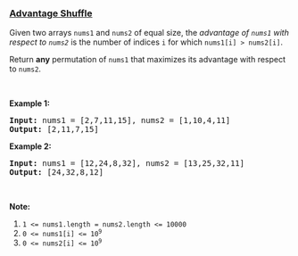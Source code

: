 ### [Advantage Shuffle](https://leetcode.com/problems/advantage-shuffle)

<p>Given two arrays <code>nums1</code> and <code>nums2</code> of equal size, the <em>advantage of <code>nums1</code> with respect to <code>nums2</code></em> is the number of indices <code>i</code>&nbsp;for which <code>nums1[i] &gt; nums2[i]</code>.</p>

<p>Return <strong>any</strong> permutation of <code>nums1</code> that maximizes its advantage with respect to <code>nums2</code>.</p>

<p>&nbsp;</p>

<div>
<p><strong>Example 1:</strong></p>

<pre>
<strong>Input: </strong>nums1 = <span id="example-input-1-1">[2,7,11,15]</span>, nums2 = <span id="example-input-1-2">[1,10,4,11]</span>
<strong>Output: </strong><span id="example-output-1">[2,11,7,15]</span>
</pre>

<div>
<p><strong>Example 2:</strong></p>

<pre>
<strong>Input: </strong>nums1 = <span id="example-input-2-1">[12,24,8,32]</span>, nums2 = <span id="example-input-2-2">[13,25,32,11]</span>
<strong>Output: </strong><span id="example-output-2">[24,32,8,12]</span>
</pre>

<p>&nbsp;</p>

<p><strong>Note:</strong></p>

<ol>
	<li><code>1 &lt;= nums1.length = nums2.length &lt;= 10000</code></li>
	<li><code>0 &lt;= nums1[i] &lt;= 10<sup>9</sup></code></li>
	<li><code>0 &lt;= nums2[i] &lt;= 10<sup>9</sup></code></li>
</ol>
</div>
</div>
